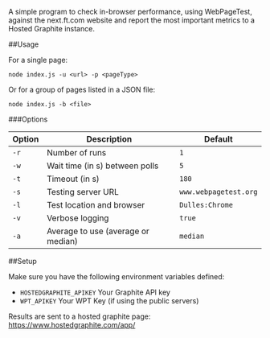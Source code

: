 A simple program to check in-browser performance, using WebPageTest, against the next.ft.com website and report the most important metrics to a Hosted Graphite instance.

##Usage

For a single page:

```
node index.js -u <url> -p <pageType>
```

Or for a group of pages listed in a JSON file:

```
node index.js -b <file>
```

###Options

Option  | Description                        | Default
--------|------------------------------------|--------
`-r`    | Number of runs                     | `1`
`-w`    | Wait time (in s) between polls     | `5`
`-t`    | Timeout (in s)                     | `180`
`-s`    | Testing server URL                 | `www.webpagetest.org`
`-l`    | Test location and browser          | `Dulles:Chrome`
`-v`    | Verbose logging                    | `true`
`-a`    | Average to use (average or median) | `median`

##Setup

Make sure you have the following environment variables defined:

 - `HOSTEDGRAPHITE_APIKEY` Your Graphite API key
 - `WPT_APIKEY` Your WPT Key (if using the public servers)

Results are sent to a hosted graphite page: https://www.hostedgraphite.com/app/
